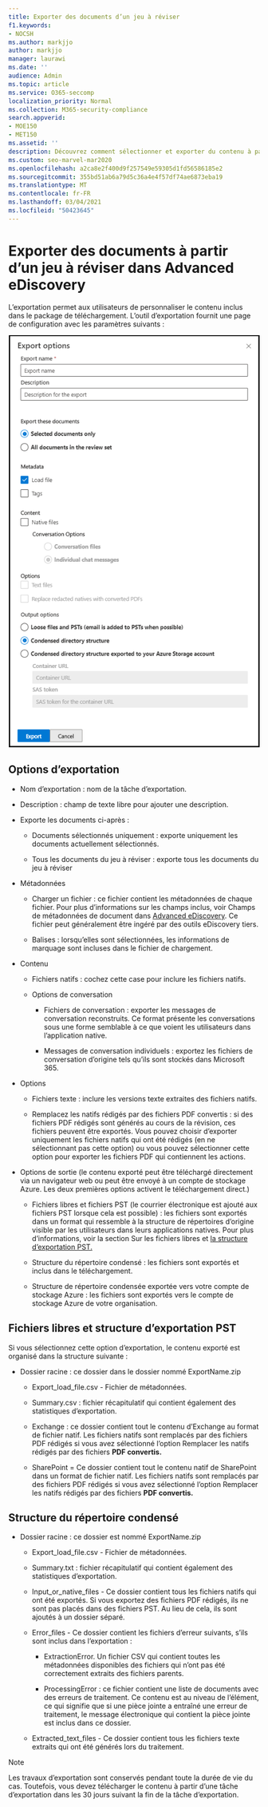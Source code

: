 ```yaml
---
title: Exporter des documents d’un jeu à réviser
f1.keywords:
- NOCSH
ms.author: markjjo
author: markjjo
manager: laurawi
ms.date: ''
audience: Admin
ms.topic: article
ms.service: O365-seccomp
localization_priority: Normal
ms.collection: M365-security-compliance
search.appverid:
- MOE150
- MET150
ms.assetid: ''
description: Découvrez comment sélectionner et exporter du contenu à partir d’un jeu à réviser pour des présentations ou des avis externes.
ms.custom: seo-marvel-mar2020
ms.openlocfilehash: a2ca8e2f400d9f257549e59305d1fd56586185e2
ms.sourcegitcommit: 355bd51ab6a79d5c36a4e4f57df74ae6873eba19
ms.translationtype: MT
ms.contentlocale: fr-FR
ms.lasthandoff: 03/04/2021
ms.locfileid: "50423645"
---
```

# <a name="export-documents-from-a-review-set-in-advanced-ediscovery"></a>Exporter des documents à partir d’un jeu à réviser dans Advanced eDiscovery

L’exportation permet aux utilisateurs de personnaliser le contenu inclus dans le package de téléchargement. L’outil d’exportation fournit une page de configuration avec les paramètres suivants :

![Options d’exportation d’éléments à partir d’un jeu à réviser](../media/bcfc72c7-4a01-4697-9e16-2965b7f04fdb.png)

## <a name="export-options"></a>Options d’exportation

- Nom d’exportation : nom de la tâche d’exportation.

- Description : champ de texte libre pour ajouter une description.

- Exporte les documents ci-après :

  - Documents sélectionnés uniquement : exporte uniquement les documents actuellement sélectionnés.
  
  - Tous les documents du jeu à réviser : exporte tous les documents du jeu à réviser

- Métadonnées
  
  - Charger un fichier : ce fichier contient les métadonnées de chaque fichier. Pour plus d’informations sur les champs inclus, voir Champs de métadonnées de document dans [Advanced eDiscovery](document-metadata-fields-in-Advanced-eDiscovery.md). Ce fichier peut généralement être ingéré par des outils eDiscovery tiers.
  
  - Balises : lorsqu’elles sont sélectionnées, les informations de marquage sont incluses dans le fichier de chargement.

- Contenu
  
  - Fichiers natifs : cochez cette case pour inclure les fichiers natifs.
  
  - Options de conversation
    
    - Fichiers de conversation : exporter les messages de conversation reconstruits. Ce format présente les conversations sous une forme semblable à ce que voient les utilisateurs dans l’application native.
    
    - Messages de conversation individuels : exportez les fichiers de conversation d’origine tels qu’ils sont stockés dans Microsoft 365.

- Options

  - Fichiers texte : inclure les versions texte extraites des fichiers natifs.
  
  - Remplacez les natifs rédigés par des fichiers PDF convertis : si des fichiers PDF rédigés sont générés au cours de la révision, ces fichiers peuvent être exportés. Vous pouvez choisir d’exporter uniquement les fichiers natifs qui ont été rédigés (en ne sélectionnant pas cette option) ou vous pouvez sélectionner cette option pour exporter les fichiers PDF qui contiennent les actions.

- Options de sortie (le contenu exporté peut être téléchargé directement via un navigateur web ou peut être envoyé à un compte de stockage Azure. Les deux premières options activent le téléchargement direct.)
  
  - Fichiers libres et fichiers PST (le courrier électronique est ajouté aux fichiers PST lorsque cela est possible) : les fichiers sont exportés dans un format qui ressemble à la structure de répertoires d’origine visible par les utilisateurs dans leurs applications natives.  Pour plus d’informations, voir la section Sur les fichiers libres et [la structure d’exportation PST.](#loose-files-and-pst-export-structure)
  
  - Structure du répertoire condensé : les fichiers sont exportés et inclus dans le téléchargement.
  
  - Structure de répertoire condensée exportée vers votre compte de stockage Azure : les fichiers sont exportés vers le compte de stockage Azure de votre organisation.

## <a name="loose-files-and-pst-export-structure"></a>Fichiers libres et structure d’exportation PST

Si vous sélectionnez cette option d’exportation, le contenu exporté est organisé dans la structure suivante :

- Dossier racine : ce dossier dans le dossier nommé ExportName.zip
  
  - Export_load_file.csv - Fichier de métadonnées.
  
  - Summary.csv : fichier récapitulatif qui contient également des statistiques d’exportation.
  
  - Exchange : ce dossier contient tout le contenu d’Exchange au format de fichier natif. Les fichiers natifs sont remplacés par des fichiers PDF rédigés si vous avez sélectionné l’option Remplacer les natifs rédigés par des fichiers **PDF convertis.**
  
  - SharePoint = Ce dossier contient tout le contenu natif de SharePoint dans un format de fichier natif. Les fichiers natifs sont remplacés par des fichiers PDF rédigés si vous avez sélectionné l’option Remplacer les natifs rédigés par des fichiers **PDF convertis.**

## <a name="condensed-directory-structure"></a>Structure du répertoire condensé

- Dossier racine : ce dossier est nommé ExportName.zip
  
  - Export_load_file.csv - Fichier de métadonnées.
  
  - Summary.txt : fichier récapitulatif qui contient également des statistiques d’exportation.
  
  - Input_or_native_files - Ce dossier contient tous les fichiers natifs qui ont été exportés. Si vous exportez des fichiers PDF rédigés, ils ne sont pas placés dans des fichiers PST. Au lieu de cela, ils sont ajoutés à un dossier séparé.
  
  - Error_files - Ce dossier contient les fichiers d’erreur suivants, s’ils sont inclus dans l’exportation :
    
    - ExtractionError. Un fichier CSV qui contient toutes les métadonnées disponibles des fichiers qui n’ont pas été correctement extraits des fichiers parents.
    
    - ProcessingError : ce fichier contient une liste de documents avec des erreurs de traitement. Ce contenu est au niveau de l’élément, ce qui signifie que si une pièce jointe a entraîné une erreur de traitement, le message électronique qui contient la pièce jointe est inclus dans ce dossier.
  
  - Extracted_text_files - Ce dossier contient tous les fichiers texte extraits qui ont été générés lors du traitement.

> [!NOTE]
> Les travaux d’exportation sont conservés pendant toute la durée de vie du cas. Toutefois, vous devez télécharger le contenu à partir d’une tâche d’exportation dans les 30 jours suivant la fin de la tâche d’exportation.
